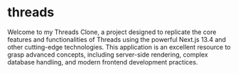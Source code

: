 # threads
Welcome to my Threads Clone, a project designed to replicate the core features and functionalities of Threads using the powerful Next.js 13.4 and other cutting-edge technologies. This application is an excellent resource to grasp advanced concepts, including server-side rendering, complex database handling, and modern frontend development practices.